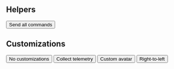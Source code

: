 ## Helpers

<button class="send-all" type="button">Send all commands</button>

## Customizations

<button class="customization" data-name="" type="button">No customizations</button>
<button class="customization" data-name="collect-telemetry" type="button">Collect telemetry</button>
<button class="customization" data-name="custom-avatar" type="button">Custom avatar</button>
<button class="customization" data-name="right-to-left" type="button">Right-to-left</button>
